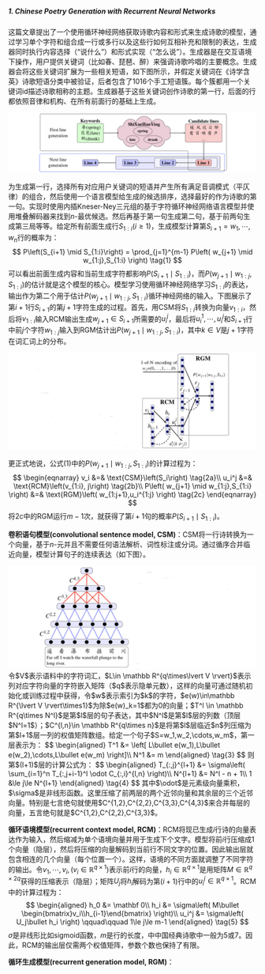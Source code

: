 ##### 1. Chinese Poetry Generation with Recurrent Neural Networks

这篇文章提出了一个使用循环神经网络获取诗歌内容和形式来生成诗歌的模型，通过学习单个字符和组合成一行或多行以及这些行如何互相补充和限制的表达，生成器同时执行内容选择（“说什么”）和形式实现（“怎么说”）。生成器是在交互语境下操作，用户提供关键词（比如春、琵琶、醉）来强调诗歌吟唱的主要概念。生成器会将这些关键词扩展为一些相关短语，如下图所示，并假定关键词在《诗学含英》诗歌短语分类中被验证，后者包含了1016个手工短语簇。每个簇都用一个关键词id描述诗歌相称的主题。生成器基于这些关键词创作诗歌的第一行，后面的行都依照音律和机构、在所有前面行的基础上生成。

<img src="figures/01.png" width="720px" />

为生成第一行，选择所有对应用户关键词的短语并产生所有满足音调模式（平仄律）的组合，然后使用一个语言模型给生成的候选排序，选择最好的作为诗歌的第一句。实现时使用内插Kneser-Ney三元组的基于字符循环神经网络语言模型并使用堆叠解码器来找到$n$-最优候选。然后再基于第一句生成第二句，基于前两句生成第三局等等。给定所有前面生成行$S_{1:i}(i\ge1)$，生成模型计算第$S_{i+1}=w_1,\cdots,w_n$行的概率为：
$$
P\left(S_{i+1} \mid S_{1:i}\right) = \prod_{j=1}^{m-1} P\left( w_{j+1} \mid w_{1:j},S_{1:i} \right) \tag{1}
$$
可以看出前面生成内容和当前生成字符都影响$P\left(S_{i+1} \mid S_{1:i}\right)$，而$P\left( w_{j+1} \mid w_{1:j},S_{1:i} \right)$的估计就是这个模型的核心。模型学习使用循环神经网络学习$S_{1:i}$的表达，输出作为第二个用于估计$P\left( w_{j+1} \mid w_{1:j},S_{1:i} \right)$循环神经网络的输入。下图展示了第$i+1$行$S_{i+1}$的第$j+1$字符生成的过程。首先，用CSM将$S_{1:i}$转换为向量$v_{1:i}$，然后将$v_{1:i}$输入RCM输出生成$w_{j+1} \in S_{i+1}$所需要的$u_i^j$，最后将$u_i^1,\cdots,u_i^j$和$S_{i+1}$行中前$j$个字符$w_{1:j}$输入到RGM估计出$P\left( w_{j+1} \mid w_{1:j},S_{1:i} \right)$，其中$k\in V$是$j+1$字符在词汇词上的分布。

<img src="figures/02.png" width="720px" />

更正式地说，公式(1)中的$P\left( w_{j+1} \mid w_{1:j},S_{1:i} \right)$的计算过程为：
$$
\begin{eqnarray}
v_i &=& \text{CSM}\left(S_i\right) \tag{2a}\\
u_i^j &=& \text{RCM}\left(v_{1:i}, j\right) \tag{2b}\\
P\left( w_{j+1} \mid w_{1:j},S_{1:i} \right) &=& \text{RGM}\left( w_{1:j+1},u_i^{1:j} \right) \tag{2c}
\end{eqnarray}
$$
将2c中的RGM运行$m-1$次，就获得了第$i+1$句的概率$P\left(S_{i+1} \mid S_{1:i}\right)$。

**卷积语句模型(convolutional sentence model, CSM)**：CSM将一行诗转换为一个向量，基于$n$-元并且不需要任何语法解析、词性标注或分词。通过循序合并临近向量，模型计算句子的连续表达（如下图）。

<img src="figures/03.png" width="720px" />
令$V$表示语料中的字符词汇，$L\in \mathbb R^{q\times\lvert V \rvert}$表示列对应字符向量的字符嵌入矩阵（$q$表示隐单元数），这样的向量可通过随机初始化或训练过程中获得，令$w$表示索引为$k$的字符，$e(w)\in\mathbb R^{\lvert V \rvert\times1}$为除$e(w)_k=1$都为0的向量；$T^l \in \mathbb R^{q\times N^l}$是第$l$层的句子表达，其中$N^l$是第$l$层的列数（顶层$N^l=1$）；$C^{l,n}\in \mathbb R^{q\times n}$是将第$l$层临近$n$列压缩为第$l+1$层一列的权值矩阵数组。给定一个句子$S=w_1,w_2,\cdots,w_m$，第一层表示为：
$$
\begin{aligned}
T^1 &= \left[ L\bullet e(w_1),L\bullet e(w_2),\cdots,L\bullet e(w_m) \right]\\
N^1 &= m
\end{aligned} \tag{3}
$$
则第$(l+1)$层的计算公式为：
$$
\begin{aligned}
T_{:,j}^{l+1} &= \sigma\left( \sum_{i=1}^n T_{:,j+i-1}^l \odot C_{:,i}^{l,n} \right)\\
N^{l+1} &= N^l - n + 1\\
1 &\le j\le N^{l+1}
\end{aligned} \tag{4}
$$
其中$\odot$是元素级向量乘积，$\sigma$是非线形函数。这里压缩了前两层的两个近邻向量和其余层的三个近邻向量。特别是七言绝句就使用$C^{1,2},C^{2,2},C^{3,3},C^{4,3}$来合并每层的向量，五言绝句就是$C^{1,2},C^{2,2},C^{3,3}$。

**循环语境模型(recurrent context model, RCM)**：RCM将现已生成$i$行诗的向量表达作为输入，然后缩减为单个语境向量并用于生成下个文字。模型将前$i$行压缩成1个向量（隐层），然后将压缩的向量解码到当前行不同文字的位置。因此输出层就包含相连的几个向量（每个位置一个）。这样，语境的不同方面就调整了不同字符的输出。令$v_1,\cdots,v_i,\left( v_i\in\mathbb R^{q\times1} \right)$表示前$i$行的向量，$h_i\in\mathbb R^{q\times1}$是用矩阵$M\in\mathbb R^{q\times2q}$获得的压缩表示（隐层）；矩阵$U_j$将$h_i$解码为第$(i+1)$行中的$u_i^j\in\mathbb R^{q\times 1}$。RCM中的计算过程为：
$$
\begin{aligned}
h_0 &= \mathbf 0\\
h_i &= \sigma\left( M\bullet \begin{bmatrix}v_i\\h_{i-1}\end{bmatrix} \right)\\
u_i^j &= \sigma\left( U_j\bullet h_i \right) \qquad\qquad 1\le j\le m-1
\end{aligned} \tag{5}
$$
$\sigma$是非线形比如sigmoid函数，$m$是行的长度，中中国经典诗歌中一般为5或7。因此，RCM的输出层仅需两个权值矩阵，参数个数也保持了有限。

**循环生成模型(recurrent generation model, RGM)**：
